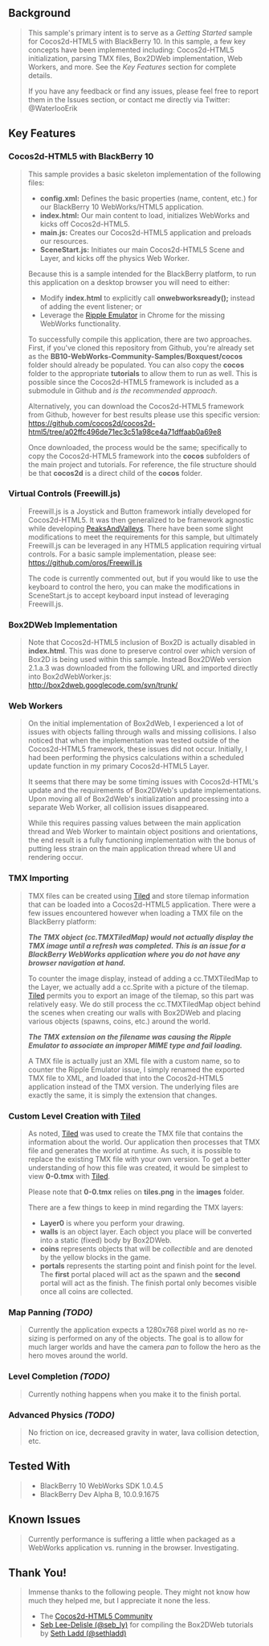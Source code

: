 ## Background

>   This sample's primary intent is to serve as a *Getting Started* sample
>   for Cocos2d-HTML5 with BlackBerry 10. In this sample, a few key concepts
>   have been implemented including: Cocos2d-HTML5 initialization, parsing
>   TMX files, Box2DWeb implementation, Web Workers, and more. See the
>   *Key Features* section for complete details.
>   
>   If you have any feedback or find any issues, please feel free to report
>   them in the Issues section, or contact me directly via Twitter:
>   @WaterlooErik

## Key Features

### Cocos2d-HTML5 with BlackBerry 10
>   
>   This sample provides a basic skeleton implementation of the following files:
>   *   **config.xml:** Defines the basic properties (name, content, etc.) for our BlackBerry 10 WebWorks/HTML5 application.
>   *   **index.html:** Our main content to load, initializes WebWorks and kicks off Cocos2d-HTML5.
>   *   **main.js:** Creates our Cocos2d-HTML5 application and preloads our resources.
>   *   **SceneStart.js:** Initiates our main Cocos2d-HTML5 Scene and Layer, and kicks off the physics Web Worker.
>   
>   Because this is a sample intended for the BlackBerry platform, to run this application on a desktop browser you will need to either:
>   *   Modify **index.html** to explicitly call **onwebworksready();** instead of adding the event listener; or
>   *   Leverage the [Ripple Emulator](https://developer.blackberry.com/html5/download/) in Chrome for the missing WebWorks functionality.
>   
>   To successfully compile this application, there are two approaches. First, if you've cloned this repository from Github, you're
>   already set as the **BB10-WebWorks-Community-Samples/Boxquest/cocos** folder should already be populated. You can also copy
>   the **cocos** folder to the appropriate **tutorials** to allow them to run as well. This is possible since the
>   Cocos2d-HTML5 framework is included as a submodule in Github and *is the recommended approach*.
>   
>   Alternatively, you can download the Cocos2d-HTML5 framework from Github, however for best results please use this
>   specific version: https://github.com/cocos2d/cocos2d-html5/tree/a02ffc496de71ec3c51a98ce4a71dffaab0a69e8
>   
>   Once downloaded, the process would be the same; specifically to copy the Cocos2d-HTML5 framework into the **cocos**
>   subfolders of the main project and tutorials. For reference, the file structure should be that **cocos2d** is a direct
>   child of the **cocos** folder.

### Virtual Controls (Freewill.js)
>   
>   Freewill.js is a Joystick and Button framework intially developed for Cocos2d-HTML5. It was then generalized to be framework
>   agnostic while developing [PeaksAndValleys](https://github.com/blackberry/WebGL-Samples/tree/master/PeaksAndValleys). There have been some
>   slight modifications to meet the requirements for this sample, but ultimately Freewill.js can be leveraged in any HTML5 application
>   requiring virtual controls. For a basic sample implementation, please see: https://github.com/oros/Freewill.js
>   
>   The code is currently commented out, but if you would like to use the keyboard to control the hero, you can make the modifications
>   in SceneStart.js to accept keyboard input instead of leveraging Freewill.js.

### Box2DWeb Implementation
>   
>   Note that Cocos2d-HTML5 inclusion of Box2D is actually disabled in **index.html**.
>   This was done to preserve control over which version of Box2D is being used within this sample.
>   Instead Box2DWeb version 2.1.a.3 was downloaded from the following URL and imported directly into Box2dWebWorker.js:
>   http://box2dweb.googlecode.com/svn/trunk/

### Web Workers
>   
>   On the initial implementation of Box2dWeb, I experienced a lot of issues with objects falling through walls and missing collisions.
>   I also noticed that when the implementation was tested outside of the Cocos2d-HTML5 framework, these issues did not occur.
>   Initially, I had been performing the physics calculations within a scheduled update function in my primary Cocos2d-HTML5 Layer.
>   
>   It seems that there may be some timing issues with Cocos2d-HTML's update and the requirements of Box2DWeb's update implementations.
>   Upon moving all of Box2dWeb's initialization and processing into a separate Web Worker, all collision issues disappeared.
>   
>   While this requires passing values between the main application thread and Web Worker to maintain object positions and orientations,
>   the end result is a fully functioning implementation with the bonus of putting less strain on the main application thread where UI
>   and rendering occur.

### TMX Importing
>
>   TMX files can be created using [Tiled](http://www.mapeditor.org/) and store tilemap information that can be loaded into a Cocos2d-HTML5 application.
>   There were a few issues encountered however when loading a TMX file on the BlackBerry platform:
>   
>   ***The TMX object (cc.TMXTiledMap) would not actually display the TMX image until a refresh was completed. This is an issue for a BlackBerry WebWorks application where you do not have any browser navigation at hand.***
>   
>   To counter the image display, instead of adding a cc.TMXTiledMap to the Layer, we actually add a cc.Sprite with a picture of the tilemap. [Tiled](http://www.mapeditor.org/) permits you to export an
>   image of the tilemap, so this part was relatively easy. We do still process the cc.TMXTiledMap object behind the scenes when creating our walls with Box2DWeb and placing
>   various objects (spawns, coins, etc.) around the world.
>   
>   ***The TMX extension on the filename was causing the Ripple Emulator to associate an improper MIME type and fail loading.***
>   
>   A TMX file is actually just an XML file with a custom name, so to counter the Ripple Emulator issue, I simply renamed the exported TMX file to XML, and
>   loaded that into the Cocos2d-HTML5 application instead of the TMX version. The underlying files are exactly the same, it is simply the extension that changes.

### Custom Level Creation with [Tiled](http://www.mapeditor.org/)
>   
>   As noted, [Tiled](http://www.mapeditor.org/) was used to create the TMX file that contains the information about the world. Our application then processes that TMX file and generates the
>   world at runtime. As such, it is possible to replace the existing TMX file with your own version. To get a better understanding of how this file was created,
>   it would be simplest to view **0-0.tmx** with [Tiled](http://www.mapeditor.org/).
>   
>   Please note that **0-0.tmx** relies on **tiles.png** in the **images** folder.
>   
>   There are a few things to keep in mind regarding the TMX layers:
>   *   **Layer0** is where you perform your drawing.
>   *   **walls** is an object layer. Each object you place will be converted into a static (fixed) body by Box2DWeb.
>   *   **coins** represents objects that will be *collectible* and are denoted by the yellow blocks in the game.
>   *   **portals** represents the starting point and finish point for the level. The **first** portal placed will act as the spawn and the **second** portal will act as the finish. The finish portal only becomes visible once all coins are collected.

### Map Panning *(TODO)*
>   
>   Currently the application expects a 1280x768 pixel world as no re-sizing is performed on any of the objects. The goal is to allow for
>   much larger worlds and have the camera *pan* to follow the hero as the hero moves around the world.

### Level Completion *(TODO)*
>   
>   Currently nothing happens when you make it to the finish portal.

### Advanced Physics *(TODO)*
>   
>   No friction on ice, decreased gravity in water, lava collision detection, etc.

## Tested With
>   
>   *   BlackBerry 10 WebWorks SDK 1.0.4.5
>   *   BlackBerry Dev Alpha B, 10.0.9.1675

## Known Issues
>   
>   Currently performance is suffering a little when packaged as a WebWorks application vs. running in the browser. Investigating.

## Thank You!
>   
>   Immense thanks to the following people. They might not know how much they
>   helped me, but I appreciate it none the less.
>   *   The [Cocos2d-HTML5 Community](http://www.cocos2d-x.org/projects/cocos2d-x/boards/19)
>   *   [Seb Lee-Delisle (@seb_ly)](http://creativejs.com/2011/09/box2d-javascript-tutorial-series-by-seth-ladd/) for compiling the Box2DWeb tutorials by [Seth Ladd (@sethladd)](http://blog.sethladd.com/)
